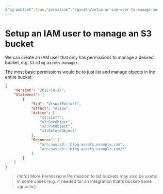 ```yaml
---
{"dg-publish":true,"permalink":"/garden/setup-an-iam-user-to-manage-an-s3-bucket/","tags":["aws","how-to"],"created":"2024-03-05T18:07:23.783+01:00","updated":"2024-03-05T18:45:32.541+01:00"}
---
```


# Setup an IAM user to manage an S3 bucket

We can create an IAM user that only has permissions to manage a desired bucket, e.g. `S3-blog-assets-manager`.

The most basic permissions would be to just list and manage objects in the entire bucket:

```json
{
    "Version": "2012-10-17",
    "Statement": [
        {
            "Sid": "VisualEditor1",
            "Effect": "Allow",
            "Action": [
                "s3:List*",
                "s3:GetObject",
                "s3:PutObject",
                "s3:DeleteObject"
            ],
            "Resource": [
                "arn:aws:s3:::blog-assets.example.com",
                "arn:aws:s3:::blog-assets.example.com/*"
            ]
        }
    ]
}
```

> [!info] More Permissions
> Permission to list buckets may also be useful in some cases (e.g. if needed for an integration that's bucket-name agnostic).
